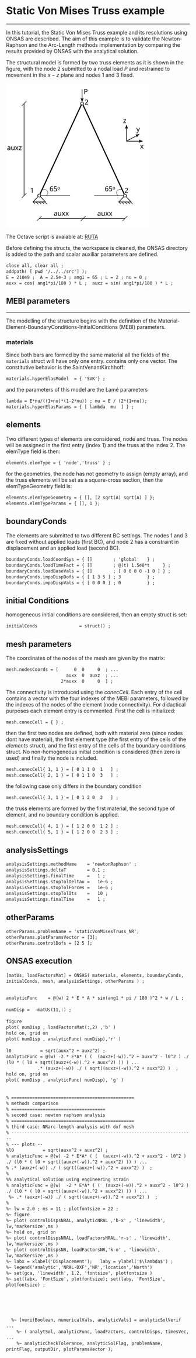 # Static Von Mises Truss example
---

In this tutorial, the Static Von Mises Truss example and its resolutions using ONSAS are described. The aim of this example is to validate the Newton-Raphson and the Arc-Length methods implementation by comparing the results provided by ONSAS with the analytical solution.
 
The structural model is formed by two truss elements as it is shown in the figure, with the node $2$ submitted to a nodal load $P$ and restrained to movement in the $x-z$ plane and nodes $1$ and $3$ fixed.

![structure diagram](vonMisesTruss.svg)

The Octave script is avaiable at: [RUTA]()
 
Before defining the structs, the workspace is cleaned, the ONSAS directory is added to the path and scalar auxiliar parameters are defined.
```
close all, clear all ;
addpath( [ pwd '/../../src'] ); 
E = 210e9 ;  A = 2.5e-3 ; ang1 = 65 ; L = 2 ; nu = 0 ;
auxx = cos( ang1*pi/180 ) * L ;  auxz = sin( ang1*pi/180 ) * L ;
```

## MEBI parameters
------------------

The modelling of the structure begins with the definition of the Material-Element-BoundaryConditions-InitialConditions (MEBI) parameters.

### materials
 Since both bars are formed by the same material all the fields of the `materials` struct will have only one entry. contains only one vector. The constitutive behavior is the SaintVenantKirchhoff:
```
materials.hyperElasModel  = { 'SVK'} ;
```
 and the parameters of this model are the Lamé parameters
```
lambda = E*nu/((1+nu)*(1-2*nu)) ; mu = E / (2*(1+nu));
materials.hyperElasParams = { [ lambda  mu  ] } ;
```

## elements

Two different types of elements are considered, node and truss. The nodes will be assigned in the first entry (index $1$) and the truss at the index $2$. The elemType field is then:
```
elements.elemType = { 'node','truss' } ;
```
 for the geometries, the node has not geometry to assign (empty array), and the truss elements will be set as a square-cross section, then the elemTypeGeometry field is:
```
elements.elemTypeGeometry = { [], [2 sqrt(A) sqrt(A) ] };
elements.elemTypeParams = { [], 1 };
```

## boundaryConds

 The elements are submitted to two different BC settings. The nodes $1$ and $3$ are fixed without applied loads (first BC), and node $2$ has a constraint in displacement and an applied load (second BC).

```
boundaryConds.loadCoordSys = { []        ; 'global'   } ;
boundaryConds.loadTimeFact = { []        ; @(t) 1.5e8*t     } ;
boundaryConds.loadBaseVals = { []        ; [ 0 0 0 0 -1 0 ] } ;
boundaryConds.impoDispDofs = { [ 1 3 5 ] ; 3          } ;
boundaryConds.impoDispVals = { [ 0 0 0 ] ; 0          } ;
```

## initial Conditions
 homogeneous initial conditions are considered, then an empty struct is set:
```
initialConds                = struct() ;
```

## mesh parameters
The coordinates of the nodes of the mesh are given by the matrix:
```
mesh.nodesCoords = [      0  0     0  ; ...
                       auxx  0  auxz  ; ...
                     2*auxx  0     0  ] ;
```
The connectivity is introduced using the _conecCell_. Each entry of the cell contains a vector with the four indexes of the MEBI parameters, followed by the indexes of the nodes of the element (node connectivity). For didactical purposes each element entry is commented. First the cell is initialized:
```
mesh.conecCell = { } ;
```
 then the first two nodes are defined, both with material zero (since nodes dont have material), the first element type (the first entry of the cells of the _elements_ struct), and the first entry of the cells of the boundary conditions struct. No non-homogeneous initial condition is considered (then zero is used) and finally the node is included.
```
mesh.conecCell{ 1, 1 } = [ 0 1 1 0  1   ] ; 
mesh.conecCell{ 2, 1 } = [ 0 1 1 0  3   ] ; 
```
 the following case only differs in the boundary condition
```
mesh.conecCell{ 3, 1 } = [ 0 1 2 0  2   ] ; 
```
 the truss elements are formed by the first material, the second type of element, and no boundary condition is applied.
```
mesh.conecCell{ 4, 1 } = [ 1 2 0 0  1 2 ] ;
mesh.conecCell{ 5, 1 } = [ 1 2 0 0  2 3 ] ; 
```

## analysisSettings
```
analysisSettings.methodName    = 'newtonRaphson' ;
analysisSettings.deltaT        = 0.1 ;
analysisSettings.finalTime     =   1 ;
analysisSettings.stopTolDeltau =   1e-6 ;
analysisSettings.stopTolForces =   1e-6 ;
analysisSettings.stopTolIts    =   10 ;
analysisSettings.finalTime     =   1 ;
```

## otherParams
```
otherParams.problemName = 'staticVonMisesTruss_NR';
otherParams.plotParamsVector = [3];
otherParams.controlDofs = [2 5 ];
```

## ONSAS execution

```
[matUs, loadFactorsMat] = ONSAS( materials, elements, boundaryConds, initialConds, mesh, analysisSettings, otherParams ) ;
```

```

analyticFunc    = @(w) 2 * E * A * sin(ang1 * pi / 180 )^2 * w / L ;

numDisp =  -matUs(11,:) ;

figure
plot( numDisp , loadFactorsMat(:,2) ,'b' )
hold on, grid on
plot( numDisp , analyticFunc( numDisp),'r' )

l0           = sqrt(auxx^2 + auxz^2) ;
analyticFunc = @(w) -2 * E*A* ( (  (auxz+(-w)).^2 + auxx^2 - l0^2 ) ./ (l0 * ( l0 + sqrt((auxz+(-w)).^2 + auxx^2) )) ) ...
            .* (auxz+(-w)) ./ ( sqrt((auxz+(-w)).^2 + auxx^2) )  ; 
hold on, grid on
plot( numDisp , analyticFunc( numDisp), 'g' )


% ===============================================
% methods comparison
% ====================================
% second case: newton raphson analysis
% ===============================================
% third case: NRarc-length analysis with dxf mesh
% ----------------------------------------------------------------------
% --- plots --
%l0           = sqrt(auxx^2 + auxz^2) ;
% analyticFunc = @(w) -2 * E*A* ( (  (auxz+(-w)).^2 + auxx^2 - l0^2 ) ./ (l0 * ( l0 + sqrt((auxz+(-w)).^2 + auxx^2) )) ) ...
% .* (auxz+(-w)) ./ ( sqrt((auxz+(-w)).^2 + auxx^2) )  ; 
%
%% analytical solution using engineering strain
% analyticFunc = @(w)  -2 * E*A* ( (  (auxz+(-w)).^2 + auxx^2 - l0^2 ) ./ (l0 * ( l0 + sqrt((auxz+(-w)).^2 + auxx^2) )) ) ...
 %~ .* (auxz+(-w)) ./ ( sqrt((auxz+(-w)).^2 + auxx^2) )  ; 
%
%~ lw = 2.0 ; ms = 11 ; plotfontsize = 22 ;
%~ figure
%~ plot( controlDispsNRAL, analyticNRAL ,'b-x' , 'linewidth', lw,'markersize',ms )
%~ hold on, grid on
%~ plot( controlDispsNRAL, loadFactorsNRAL,'r-s' , 'linewidth', lw,'markersize',ms )
%~ plot( controlDispsNR, loadFactorsNR,'k-o' , 'linewidth', lw,'markersize',ms )
%~ labx = xlabel('Displacement');   laby = ylabel('$\lambda$') ;
%~ legend('analytic','NRAL-DXF','NR','location','North')
%~ set(gca, 'linewidth', 1.2, 'fontsize', plotfontsize )
%~ set(labx, 'FontSize', plotfontsize); set(laby, 'FontSize', plotfontsize) ;





  %~ [verifBoolean, numericalVals, analyticVals] = analyticSolVerif ...
    %~ ( analytSol, analyticFunc, loadFactors, controlDisps, timesVec, ...
    %~ analyticCheckTolerance, analyticSolFlag, problemName, printFlag, outputDir, plotParamsVector );



